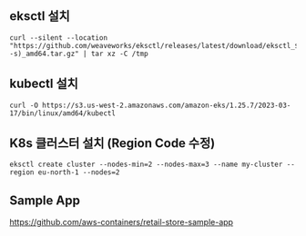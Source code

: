 ## eksctl 설치
```
curl --silent --location "https://github.com/weaveworks/eksctl/releases/latest/download/eksctl_$(uname -s)_amd64.tar.gz" | tar xz -C /tmp
```

## kubectl 설치
```
curl -O https://s3.us-west-2.amazonaws.com/amazon-eks/1.25.7/2023-03-17/bin/linux/amd64/kubectl
```

## K8s 클러스터 설치 (Region Code 수정)
```
eksctl create cluster --nodes-min=2 --nodes-max=3 --name my-cluster --region eu-north-1 --nodes=2
```

## Sample App
https://github.com/aws-containers/retail-store-sample-app

